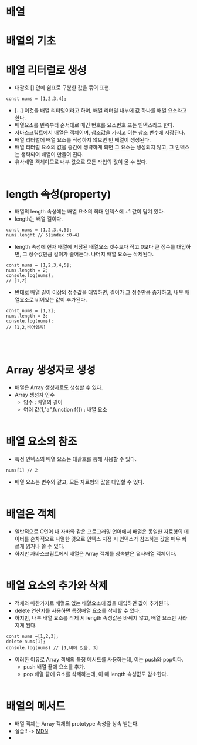 # 배열
# 배열의 기초
# 배열 리터럴로 생성
- 대괄호 [] 안에 쉼표로 구분한 값을 묶어 표현.

```
const nums = [1,2,3,4];
```

- [...] 이것을 배열 리터럴이라고 하며, 배열 리터럴 내부에 값 하나를 배열 요소라고 한다.
- 배열요소를 왼쪽부터 순서대로 매긴 번호를 요소번호 또는 인덱스라고 한다.
- 자바스크립트에서 배열은 객체이며, 참조값을 가지고 이는 참조 변수에 저장된다.
- 배열 리터럴에 배열 요소를 작성하지 않으면 빈 배열이 생성된다.
- 배열 리터럴 요소의 값을 중간에 생략하게 되면
그 요소는 생성되지 않고, 그 인덱스는 생략되어 배열이 만들어 진다.
- 유사배열 객체이므로 내부 값으로 모든 타입의 값이 올 수 있다.
<br><br>

# length 속성(property)
- 배열의 length 속성에는 배열 요소의 최대 인덱스에 +1 값이 담겨 있다.
- length는 배열 길이다.

```
const nums = [1,2,3,4,5];
nums.lenght // 5(index :0~4)
```

- length 속성에 현재 배열에 저장된 배열요소 갯수보다 작고 0보다 큰 정수를 대입하면, 그 정수값만큼 길이가 줄어든다. 나머지 배열 요소는 삭제된다.

```
const nums = [1,2,3,4,5];
nums.length = 2;
console.log(nums);
// [1,2]
```

- 반대로 배열 길이 이상의 정수값을 대입하면, 길이가 그 정수만큼 증가하고, 내부 배열요소로 비어있는 값이 추가된다.

```
const nums = [1,2];
nums.length = 3;
console.log(nums);
// [1,2,비어있음]
```
<br><br>

# Array 생성자로 생성
- 배열은 Array 생성자로도 생성할 수 있다.
- Array 생성자 인수
    - 양수 : 배열의 길이
    - 여러 값(1,"a",function f{}) : 배열 요소
<br><br>

# 배열 요소의 참조
- 특정 인덱스의 배열 요소는 대괄호를 통해 사용할 수 있다.

```
nums[1] // 2
```

- 배열 요소는 변수와 같고, 모든 자료형의 값을 대입할 수 있다.
<br><br>

# 배열은 객체
- 일반적으로 C언어 나 자바와 같은 프로그래밍 언어에서 배열은 동일한 자료형의 데이터를 순차적으로 나열한 것으로 인덱스 지정 시 인덱스가 참조하는 값을 매우 빠르게 읽거나 쓸 수 있다.
- 하지만 자바스크립트에서 배열은 Array 객체를 상속받은 유사배열 객체이다.
<br><br>

# 배열 요소의 추가와 삭제
- 객체와 마찬가지로 배열도 없는 배열요소에 값을 대입하면 값이 추가된다.
- delete 연산자를 사용하면 특정배열 요소를 삭제할 수 있다.
- 하지만, 내부 배열 요소를 삭제 시 length 속성값은 바뀌지 않고, 배열 요소만 사라지게 된다.

```
const nums =[1,2,3];
delete nums[1];
console.log(nums) // [1,비어 있음, 3]
```

- 이러한 이유로 Array 객체의 특정 메서드를 사용하는데, 이는 push와 pop이다.
    - push 배열 끝에 요소를 추가.
    - pop 배열 끝에 요소를 삭제하는데, 이 때 length 속성값도 감소한다.
<br><br>

# 배열의 메서드
- 배열 객체는 Array 객체의 prototype 속성을 상속 받는다.
- 실습!! -> <a href = https://developer.mozilla.org/ko/ >MDN</a>
- 